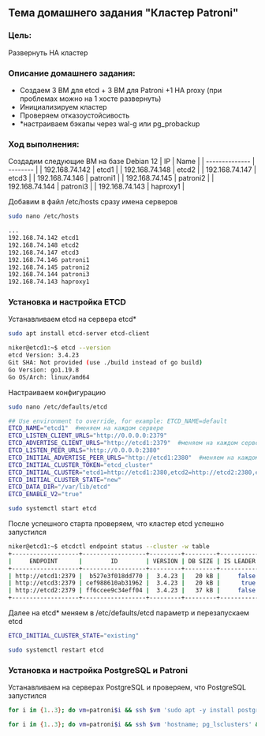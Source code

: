 ## Тема домашнего задания "Кластер Patroni"

### Цель:
Развернуть HA кластер

### Описание домашнего задания:

- Создаем 3 ВМ для etcd + 3 ВМ для Patroni +1 HA proxy (при проблемах можно на 1 хосте развернуть)
- Инициализируем кластер
- Проверяем отказоустойсивость
- *настраиваем бэкапы через wal-g или pg_probackup

### Ход выполнения:

Создадим следующие ВМ на базе Debian 12
| IP             | Name     |
| -------------- | -------- |
| 192.168.74.142 | etcd1    |
| 192.168.74.148 | etcd2    |
| 192.168.74.147 | etcd3    |
| 192.168.74.146 | patroni1 |
| 192.168.74.145 | patroni2 |
| 192.168.74.144 | patroni3 |
| 192.168.74.143 | haproxy1 |

Добавим в файл /etc/hosts сразу имена серверов
```bash
sudo nano /etc/hosts

...
192.168.74.142 etcd1
192.168.74.148 etcd2
192.168.74.147 etcd3
192.168.74.146 patroni1
192.168.74.145 patroni2
192.168.74.144 patroni3
192.168.74.143 haproxy1 
```

### Установка и настройка ETCD

Устанавливаем etcd на сервера etcd*
```bash
sudo apt install etcd-server etcd-client

niker@etcd1:~$ etcd --version
etcd Version: 3.4.23
Git SHA: Not provided (use ./build instead of go build)
Go Version: go1.19.8
Go OS/Arch: linux/amd64
```

Настраиваем конфигурацию
```bash
sudo nano /etc/defaults/etcd

## Use environment to override, for example: ETCD_NAME=default
ETCD_NAME="etcd1"  #меняем на каждом сервере
ETCD_LISTEN_CLIENT_URLS="http://0.0.0.0:2379"
ETCD_ADVERTISE_CLIENT_URLS="http://etcd1:2379"  #меняем на каждом сервере
ETCD_LISTEN_PEER_URLS="http://0.0.0.0:2380"
ETCD_INITIAL_ADVERTISE_PEER_URLS="http://etcd1:2380"  #меняем на каждом сервере
ETCD_INITIAL_CLUSTER_TOKEN="etcd_cluster"
ETCD_INITIAL_CLUSTER="etcd1=http://etcd1:2380,etcd2=http://etcd2:2380,etcd3=http://etcd3:2380"
ETCD_INITIAL_CLUSTER_STATE="new"
ETCD_DATA_DIR="/var/lib/etcd"
ETCD_ENABLE_V2="true"

sudo systemctl start etcd
```

После успешного старта проверяем, что кластер etcd успешно запустился

```bash
niker@etcd1:~$ etcdctl endpoint status --cluster -w table
+-------------------+------------------+---------+---------+-----------+------------+-----------+------------+--------------------+--------+
|     ENDPOINT      |        ID        | VERSION | DB SIZE | IS LEADER | IS LEARNER | RAFT TERM | RAFT INDEX | RAFT APPLIED INDEX | ERRORS |
+-------------------+------------------+---------+---------+-----------+------------+-----------+------------+--------------------+--------+
| http://etcd1:2379 |  b527e3f018dd770 |  3.4.23 |   20 kB |     false |      false |       720 |         19 |                 19 |        |
| http://etcd3:2379 | cef988610ab31962 |  3.4.23 |   20 kB |      true |      false |       720 |         19 |                 19 |        |
| http://etcd2:2379 | ff6ccee9c34eff04 |  3.4.23 |   37 kB |     false |      false |       720 |         19 |                 19 |        |
+-------------------+------------------+---------+---------+-----------+------------+-----------+------------+--------------------+--------+
```

Далее на etcd* меняем в /etc/defaults/etcd параметр и перезапускаем etcd
```bash
ETCD_INITIAL_CLUSTER_STATE="existing"

sudo systemctl restart etcd
```
### Установка и настройка PostgreSQL и Patroni

Устанавливаем на серверах PostgreSQL и проверяем, что PostgreSQL запустился
```bash
for i in {1..3}; do vm=patroni$i && ssh $vm 'sudo apt -y install postgresql' & done;

for i in {1..3}; do vm=patroni$i && ssh $vm 'hostname; pg_lsclusters' & done;
```



